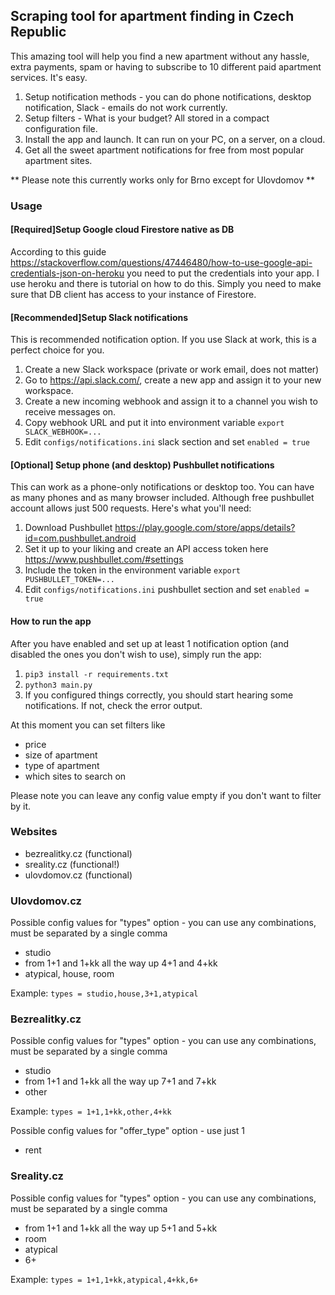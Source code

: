 ## Scraping tool for apartment finding in Czech Republic

This amazing tool will help you find a new apartment without any hassle,
extra payments, spam or having to subscribe to 10 different paid apartment services.
It's easy.
1. Setup notification methods - you can do phone notifications, desktop notification,
Slack - emails do not work currently.
2. Setup filters - What is your budget? All stored in a compact configuration file.
3. Install the app and launch. It can run on your PC, on a server, on a cloud.
4. Get all the sweet apartment notifications for free from most popular apartment sites.

** Please note  this currently works only for Brno except for Ulovdomov **

### Usage
#### [Required]Setup Google cloud Firestore native as DB
According to this guide https://stackoverflow.com/questions/47446480/how-to-use-google-api-credentials-json-on-heroku you need to put
the credentials into your app. I use heroku and there is tutorial on how to do this. Simply you need to make sure 
that DB client has access to your instance of Firestore. 


#### [Recommended]Setup Slack notifications
This is recommended notification option. If you use Slack at work, this is a perfect choice for you.
1. Create a new Slack workspace (private or work email, does not matter)
2. Go to https://api.slack.com/, create a new app and assign it to your
new workspace.
3. Create a new incoming webhook and assign it to a channel you wish to receive
messages on.
4. Copy webhook URL and put it into environment variable ``export SLACK_WEBHOOK=...``
5. Edit ``configs/notifications.ini`` slack section and set ``enabled = true``

#### [Optional] Setup phone (and desktop) Pushbullet notifications
This can work as a phone-only notifications or desktop too. You can have as many
phones and as many browser included. Although free pushbullet account allows just 500 requests. Here's what you'll need:
1. Download Pushbullet https://play.google.com/store/apps/details?id=com.pushbullet.android
2. Set it up to your liking and create an API access token here https://www.pushbullet.com/#settings
3. Include the token in the environment variable ``export PUSHBULLET_TOKEN=...``
4. Edit ``configs/notifications.ini`` pushbullet section and set ``enabled = true``

#### How to run the app
After you have enabled and set up at least 1 notification option (and disabled
the ones you don't wish to use), simply run the app:
1. ``pip3 install -r requirements.txt``
2. ``python3 main.py``
3. If you configured things correctly, you should start hearing some notifications.
If not, check the error output.

At this moment you can set filters like 
* price
* size of apartment
* type of apartment
* which sites to search on

Please note you can leave any config value empty if you 
don't want to filter by it. 

### Websites
* bezrealitky.cz (functional)
* sreality.cz (functional!)
* ulovdomov.cz (functional)

### Ulovdomov.cz
Possible config values for "types" option - you can use any combinations,
must be separated by a single comma
* studio
* from 1+1 and 1+kk all the way up 4+1 and 4+kk
* atypical, house, room

Example: ``types = studio,house,3+1,atypical``

### Bezrealitky.cz
Possible config values for "types" option - you can use any combinations,
must be separated by a single comma
* studio
* from 1+1 and 1+kk all the way up 7+1 and 7+kk
* other

Example: ``types = 1+1,1+kk,other,4+kk``

Possible config values for "offer_type" option - use just 1
* rent


### Sreality.cz
Possible config values for "types" option - you can use any combinations,
must be separated by a single comma
* from 1+1 and 1+kk all the way up 5+1 and 5+kk
* room
* atypical
* 6+

Example: ``types = 1+1,1+kk,atypical,4+kk,6+``
